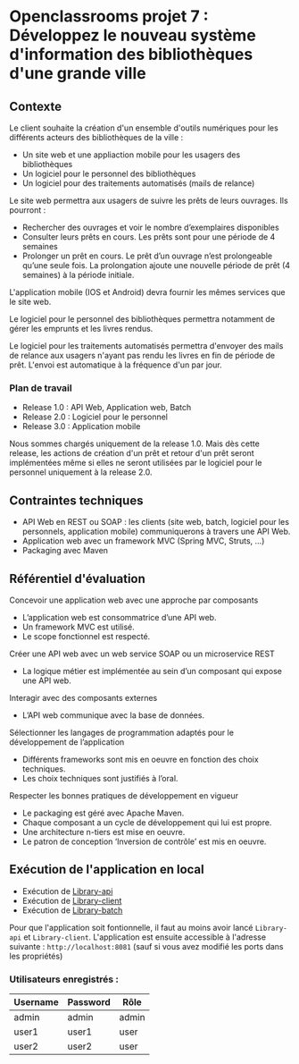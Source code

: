 # Openclassrooms projet 7 : Développez le nouveau système d'information des bibliothèques d'une grande ville

## Contexte 

Le client souhaite la création d'un ensemble d'outils numériques pour les différents acteurs des bibliothèques de la ville : 

* Un site web et une appliaction mobile pour les usagers des bibliothèques
* Un logiciel pour le personnel des bibliothèques
* Un logiciel pour des traitements automatisés (mails de relance)

Le site web permettra aux usagers de suivre les prêts de leurs ouvrages. Ils pourront : 

* Rechercher des ouvrages et voir le nombre d’exemplaires disponibles
* Consulter leurs prêts en cours. Les prêts sont pour une période de 4 semaines
* Prolonger un prêt en cours. Le prêt d’un ouvrage n’est prolongeable qu’une seule fois. La prolongation ajoute une nouvelle période de prêt (4 semaines) à la période initiale.

L'application mobile (IOS et Android) devra fournir les mêmes services que le site web.

Le logiciel pour le personnel des bibliothèques permettra notamment de gérer les emprunts et les livres rendus.

Le logiciel pour les traitements automatisés permettra d'envoyer des mails de relance aux usagers n'ayant pas rendu les livres en fin de période de prêt. L'envoi est automatique à la fréquence d'un par jour.

### Plan de travail

* Release 1.0 : API Web, Application web, Batch
* Release 2.0 : Logiciel pour le personnel
* Release 3.0 : Application mobile

Nous sommes chargés uniquement de la release 1.0. Mais dès cette release, les actions de création d'un prêt et retour d'un prêt seront implémentées même si elles ne seront utilisées par le logiciel pour le personnel uniquement à la release 2.0.

## Contraintes techniques 

* API Web en REST ou SOAP : les clients (site web, batch, logiciel pour les personnels, application mobile) communiquerons à travers une API Web.
* Application web avec un framework MVC (Spring MVC, Struts, ...)
* Packaging avec Maven

## Référentiel d'évaluation

Concevoir une application web avec une approche par composants

* L’application web est consommatrice d’une API web.
* Un framework MVC est utilisé.
* Le scope fonctionnel est respecté.

Créer une API web avec un web service SOAP ou un microservice REST

* La logique métier est implémentée au sein d’un composant qui expose une API web.

Interagir avec des composants externes

* L’API web communique avec la base de données.

Sélectionner les langages de programmation adaptés pour le développement de l’application

* Différents frameworks sont mis en oeuvre en fonction des choix techniques.
* Les choix techniques sont justifiés à l’oral.

Respecter les bonnes pratiques de développement en vigueur

* Le packaging est géré avec Apache Maven.
* Chaque composant a un cycle de développement qui lui est propre.
* Une architecture n-tiers est mise en oeuvre.
* Le patron de conception ‘Inversion de contrôle’ est mis en oeuvre.

## Exécution de l'application en local 

- Exécution de [Library-api](https://github.com/JordanBgt/OPC_Projet7/blob/master/Library-api/README.md)
- Exécution de [Library-client](https://github.com/JordanBgt/OPC_Projet7/blob/master/Library-client/README.md)
- Exécution de [Library-batch](https://github.com/JordanBgt/OPC_Projet7/blob/master/Library-batch/README.md)

Pour que l'application soit fontionnelle, il faut au moins avoir lancé `Library-api` et `Library-client`.
L'application est ensuite accessible à l'adresse suivante : `http://localhost:8081` (sauf si vous avez modifié les ports dans les propriétés)

### Utilisateurs enregistrés :

| Username | Password | Rôle  |
|----------|----------|-------|
| admin    | admin    | admin |
| user1    | user1    | user  |
| user2    | user2    | user  |
